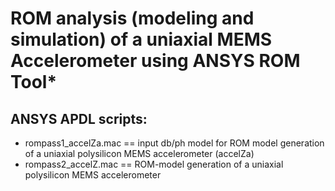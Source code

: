 
# ROM analysis (modeling and simulation) of a uniaxial MEMS Accelerometer using ANSYS ROM Tool* 

## ANSYS APDL scripts:
* rompass1_accelZa.mac == input db/ph model for ROM model generation of a uniaxial polysilicon MEMS accelerometer (accelZa)
* rompass2_accelZ.mac == ROM-model generation of a uniaxial polysilicon MEMS accelerometer
